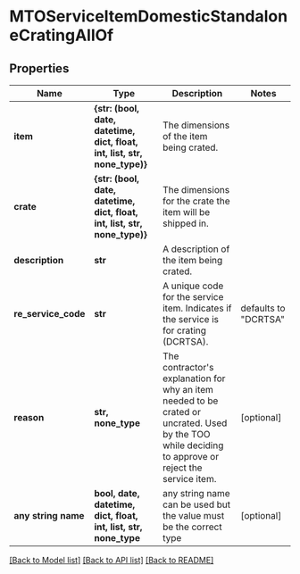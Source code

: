 # MTOServiceItemDomesticStandaloneCratingAllOf


## Properties
Name | Type | Description | Notes
------------ | ------------- | ------------- | -------------
**item** | **{str: (bool, date, datetime, dict, float, int, list, str, none_type)}** | The dimensions of the item being crated. | 
**crate** | **{str: (bool, date, datetime, dict, float, int, list, str, none_type)}** | The dimensions for the crate the item will be shipped in. | 
**description** | **str** | A description of the item being crated. | 
**re_service_code** | **str** | A unique code for the service item. Indicates if the service is for crating (DCRTSA). | defaults to "DCRTSA"
**reason** | **str, none_type** | The contractor&#39;s explanation for why an item needed to be crated or uncrated. Used by the TOO while deciding to approve or reject the service item.  | [optional] 
**any string name** | **bool, date, datetime, dict, float, int, list, str, none_type** | any string name can be used but the value must be the correct type | [optional]

[[Back to Model list]](../README.md#documentation-for-models) [[Back to API list]](../README.md#documentation-for-api-endpoints) [[Back to README]](../README.md)


